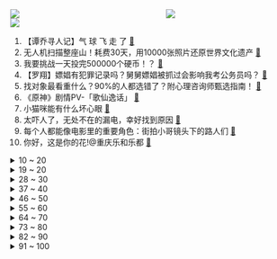<div >
	<a style="float:left;width:55%;" href = "https://github.com/anuraghazra/github-readme-stats">
	 <img src = "https://github-readme-stats.vercel.app/api?username=iuuuuuaena&theme=buefy&show_icons=true"/>
	</a>
	<a  style="float:right;width:45%" href = "https://github.com/anuraghazra/github-readme-stats">
	 <img  src="https://github-readme-stats.vercel.app/api/top-langs/?username=anuraghazra&layout=compact"/>
	</a>
	</div>

[![](https://img.shields.io/badge/jxd-@jxdgogogo.xyz-yellowgreen.svg)](https://www.jxdgogogo.xyz)<br>
1. 【谭乔寻人记】气 球 飞 走 了 [:link:](//www.bilibili.com/video/BV1yS4y1Y7s3) <br>
2. 无人机扫描整座山！耗费30天，用10000张照片还原世界文化遗产 [:link:](//www.bilibili.com/video/BV1yS4y1w7V1) <br>
3. 我要挑战一天投完500000个硬币！？ [:link:](//www.bilibili.com/video/BV1qY4y1h7Xz) <br>
4. 【罗翔】嫖娼有犯罪记录吗？舅舅嫖娼被抓过会影响我考公务员吗？ [:link:](//www.bilibili.com/video/BV1S94y1d7A2) <br>
5. 找对象最看重什么？90%的人都选错了？附心理咨询师甄选指南！ [:link:](//www.bilibili.com/video/BV1WS4y1Y7hZ) <br>
6. 《原神》剧情PV-「歌仙逸话」 [:link:](//www.bilibili.com/video/BV1M5411S7Lg) <br>
7. 小猫咪能有什么坏心眼 [:link:](//www.bilibili.com/video/BV15u411v7vW) <br>
8. 太吓人了，无处不在的漏电，幸好找到原因 [:link:](//www.bilibili.com/video/BV1g94y1d7i5) <br>
9. 每个人都能像电影里的重要角色：街拍小哥镜头下的路人们 [:link:](//www.bilibili.com/video/BV1GT4y1Y7Mu) <br>
10. 你好，这是你的花!@重庆乐和乐都 [:link:](//www.bilibili.com/video/BV16Y4y1e7HL) <br>
<details>
<summary>10 ~ 20</summary>

11. 这就是jojo吗？ [:link:](//www.bilibili.com/video/BV1c5411S7QF) <br>
12. 奶茶人生 [:link:](//www.bilibili.com/video/BV1D3411J7fp) <br>
13. 高速行驶时被重达3.5公斤的铁块砸中到“肝脏破裂”他用他生命中的最后76秒中救下了24名乘客，向英雄致敬！ [:link:](//www.bilibili.com/video/BV1Zr4y1p7Yd) <br>
14. 天气太热，买个印度街头刨冰饮料解解渴。 [:link:](//www.bilibili.com/video/BV1CS4y1Y78Q) <br>
15. 《孤勇者》985大学生摆烂填词版 献给摆烂中的你———东南大学特供版 [:link:](//www.bilibili.com/video/BV12541127nx) <br>
16. 这玩意你学不会，我给你投币好叭？！？！？ [:link:](//www.bilibili.com/video/BV1N3411n7jf) <br>
17. 五阿哥弘昼：放飞自我的荒唐王爷，到底什么样？【雍正王朝】 [:link:](//www.bilibili.com/video/BV1FT4y1e73Z) <br>
18. 离谱！故意亲女朋友亲一半就跑…撩她一天她急眼了？ [:link:](//www.bilibili.com/video/BV1XS4y1Y7dD) <br>
19. 我买了中国史上第三贵的奔驰 [:link:](//www.bilibili.com/video/BV1NF411G79g) <br>
</details>
<details>
<summary>19 ~ 20</summary>

20. 不是 现在直拍混剪都卷成这样了吗 [:link:](//www.bilibili.com/video/BV1XY411L7kN) <br>
21. 【半佛】摸鱼之王刘慈欣 [:link:](//www.bilibili.com/video/BV1f94y1d7gA) <br>
22. 蓝天工作室的告别动画：松鼠斯克莱特终于吃到了橡果 [:link:](//www.bilibili.com/video/BV1WS4y1Y7YF) <br>
23. 这游戏...是挺刺激的 [:link:](//www.bilibili.com/video/BV1U94y1d71R) <br>
24. 孤勇者，但是听我说谢谢你❤ [:link:](//www.bilibili.com/video/BV1DF411u7V8) <br>
25. 手在慢点就剩星期一了~~ [:link:](//www.bilibili.com/video/BV1k34y1x79q) <br>
26. 电子咳嗽 [:link:](//www.bilibili.com/video/BV1q44y137DD) <br>
27. 一位小哥拿到了他的百万粉丝奖牌，这是他的笑容发生的变化 [:link:](//www.bilibili.com/video/BV1wY4y1p7Sy) <br>
28. 无人机+汽油桶=？？？？【汽油桶快乐阴人流#16】 [:link:](//www.bilibili.com/video/BV195411U7HA) <br>
</details>
<details>
<summary>28 ~ 30</summary>

29. 原来打印机真的不能打印钞票 [:link:](//www.bilibili.com/video/BV1kr4y1p7Qa) <br>
30. 这谁发明的？一刀下去，审核直接馋哭！ [:link:](//www.bilibili.com/video/BV1F3411n7Yn) <br>
31. 《明日方舟》EP - March On! [:link:](//www.bilibili.com/video/BV1q541127rm) <br>
32. 杭州竟然有16元的自助，大鱼大肉随便吃！无广试吃员 [:link:](//www.bilibili.com/video/BV1fF411u7qP) <br>
33. 大哥老鼠来了 [:link:](//www.bilibili.com/video/BV19u411C7Eh) <br>
34. 我们又做了一个决定！ [:link:](//www.bilibili.com/video/BV14r4y1H78Q) <br>
35. 【老胡】开外挂反而被血虐？大神惩罚开挂玩家让人直呼解气！ [:link:](//www.bilibili.com/video/BV1N5411S73C) <br>
36. 在吗？剪个头发？祖师爷、梁朝伟那种～ [:link:](//www.bilibili.com/video/BV1kA4y197Vr) <br>
37. 因《亮剑》剧组太穷，导演把司机拉来演戏，没想到却意外捧红了他 [:link:](//www.bilibili.com/video/BV1t34y1v7fQ) <br>
</details>
<details>
<summary>37 ~ 40</summary>

38. 去吃苏格兰排名第一的餐厅 吃羊腿看日落 [:link:](//www.bilibili.com/video/BV1G44y157C5) <br>
39. 【自律/励志】每天叫醒我的不是闹钟，是梦想 [:link:](//www.bilibili.com/video/BV1TZ4y1274C) <br>
40. 季后赛四大天王准备就绪 [:link:](//www.bilibili.com/video/BV16S4y1P7Q3) <br>
41. 用一只鸡做一桌菜，给我和猫过生日。 [:link:](//www.bilibili.com/video/BV1oY4y1e7ZC) <br>
42. 【水果猎人】网络热门水果鉴定3 [:link:](//www.bilibili.com/video/BV1AY4y1p7v2) <br>
43. 猫德学院要变成猫德妇幼保健院了 [:link:](//www.bilibili.com/video/BV1sY4y1h7oU) <br>
44. 山东大哥“无情铁手”做大肉壮馍，酥到掉渣，配大葱一口一个香 [:link:](//www.bilibili.com/video/BV1DF411u7Lg) <br>
45. “我，甚至都反应不过来痛”八年感情，也就这样了... [:link:](//www.bilibili.com/video/BV1wu411y7yZ) <br>
46. 【赵鹏】B站我来了！鬼畜视频可以直接@我了！ [:link:](//www.bilibili.com/video/BV1EZ4y1m7af) <br>
</details>
<details>
<summary>46 ~ 50</summary>

47. 《 骂 人 的 小 猫 猫 增 加 了 》 [:link:](//www.bilibili.com/video/BV1AS4y1N7os) <br>
48. 【王老菊】草飞剑法！ | 艾尔登法环EP.18 [:link:](//www.bilibili.com/video/BV1LT4y1Y7P3) <br>
49. 【时长6小时31分】值得你单曲循环的100首宝藏热歌合集（戴上耳机 ♪ 原地起飞） [:link:](//www.bilibili.com/video/BV1fS4y1P7uM) <br>
50. 花腿 [:link:](//www.bilibili.com/video/BV16L4y1j7J8) <br>
51. 猫咪因拿不起一支笔而气急败坏 [:link:](//www.bilibili.com/video/BV1pY4y1e7ao) <br>
52. 试试睡前5分钟改善下腹部+腰间赘肉锻炼运动！ [:link:](//www.bilibili.com/video/BV1tL4y157YZ) <br>
53. 那就让我们祝星有野生日快乐吧！！ [:link:](//www.bilibili.com/video/BV1XS4y1w71n) <br>
54. 原来只需多看一眼包装，就能避开大部分的雷！ [:link:](//www.bilibili.com/video/BV1a94y1d7MV) <br>
55. 众志成城迎接未知挑战，齐心协力抵御前进阻碍 [:link:](//www.bilibili.com/video/BV1YY4y1i7hB) <br>
</details>
<details>
<summary>55 ~ 60</summary>

56. 还是那首日不落漫不经心舞，大西们跟着节奏跳起来，这次有点魔性了吧！该火了吧……哈哈 [:link:](//www.bilibili.com/video/BV1Fu411v7F8) <br>
57. 律师复盘！北大法学院副院长车浩强势对线罗翔，收买被拐妇女罪法定刑应上调吗？ [:link:](//www.bilibili.com/video/BV1344y157Xf) <br>
58. 妈妈们的迷惑行为 [:link:](//www.bilibili.com/video/BV1sY4y1h75u) <br>
59. 母语羞涩是什么效应（梗）？ [:link:](//www.bilibili.com/video/BV1er4y1n7b1) <br>
60. 13个你以为很便宜，实际上很贵的东西（第二弹） [:link:](//www.bilibili.com/video/BV1Vi4y1D78b) <br>
61. 24岁富士康厂妹人生第一台电脑，超开心，告别宿舍躺尸。 [:link:](//www.bilibili.com/video/BV1R34y1e7YX) <br>
62. 14年前独具创意的射击游戏 很多人都玩过 [:link:](//www.bilibili.com/video/BV1ZZ4y127jF) <br>
63. 这老师怎么玩不起啊…… [:link:](//www.bilibili.com/video/BV1ni4y1D7aa) <br>
64. 【阿斗】节操掉满地！从没见过这么无厘头的喜剧电影，各种骚操作颠覆想象《王牌贱谍》 [:link:](//www.bilibili.com/video/BV1DS4y1w7y2) <br>
</details>
<details>
<summary>64 ~ 70</summary>

65. 不同动物瞳孔形状对比，你见过哪几种 [:link:](//www.bilibili.com/video/BV1GY4y1e7nQ) <br>
66. 硬 核 劝 降4.0 [:link:](//www.bilibili.com/video/BV1b44y1V7Xf) <br>
67. 我们第十次买来了一些网上艾特我们的玩具们... [:link:](//www.bilibili.com/video/BV1QY4y1e7tw) <br>
68. 《关于我在B站刷视频却被泼了一身水这件事》 [:link:](//www.bilibili.com/video/BV1QS4y1w7zR) <br>
69. 李云龙的老师长是什么人物？【毒舌的南瓜】 [:link:](//www.bilibili.com/video/BV1uT4y1e7NW) <br>
70. 《武林外传》！！！它终于来了！ [:link:](//www.bilibili.com/video/BV14Y411E74z) <br>
71. 大伟哥都不知道的原神技巧，一年半的研究成果！ [:link:](//www.bilibili.com/video/BV1aT4y1Y7sq) <br>
72. 就是得显摆一下普通话你才信呗 [:link:](//www.bilibili.com/video/BV1KS4y1P7Ln) <br>
73. 在海边露营，突然有陌生人闯进了我们的帐篷...... [:link:](//www.bilibili.com/video/BV1Nq4y1Y7oo) <br>
</details>
<details>
<summary>73 ~ 80</summary>

74. 一碗水要端平 [:link:](//www.bilibili.com/video/BV1cS4y1N7a8) <br>
75. 仙剑3主题曲，最强改编版 [:link:](//www.bilibili.com/video/BV18Z4y1U723) <br>
76. 有饱给我发视频，说他们在辟谣。我一看，不太对劲吧！ [:link:](//www.bilibili.com/video/BV1Aq4y1Y7Fe) <br>
77. 来自一个穷美食博主的隔离日记 [:link:](//www.bilibili.com/video/BV1i34y1x7DY) <br>
78. 色不够了 [:link:](//www.bilibili.com/video/BV1jF411G7iF) <br>
79. 崩溃了，不想当楼长了...... [:link:](//www.bilibili.com/video/BV1C94y1Z7qL) <br>
80. 同城快递曲折的一生 [:link:](//www.bilibili.com/video/BV145411U7NZ) <br>
81. 居家隔离现状 [:link:](//www.bilibili.com/video/BV1DL4y157K1) <br>
82. 忍无可忍无需再忍 [:link:](//www.bilibili.com/video/BV1S94y1d7Y3) <br>
</details>
<details>
<summary>82 ~ 90</summary>

83. “我总不能耗尽一生，只为等你一句有可能” [:link:](//www.bilibili.com/video/BV17Z4y127Nc) <br>
84. 我 敢 打 丁 老 师 [:link:](//www.bilibili.com/video/BV1Hi4y1D7hz) <br>
85. 你是吃的呀！怎么能长成这样！ [:link:](//www.bilibili.com/video/BV1vS4y1Y7kx) <br>
86. 出站口工作人员手拿喇叭提醒旅客黑车拉客，拉客人员在旁“顶风作案” [:link:](//www.bilibili.com/video/BV1xZ4y127Et) <br>
87. 上世纪奇奇怪怪的发明 [:link:](//www.bilibili.com/video/BV14Y4y1e7f2) <br>
88. 我 的 畜 生 朋 友 4 [:link:](//www.bilibili.com/video/BV1rS4y1P73v) <br>
89. 当我把甄嬛传讲一半！外国男友差点报警！ [:link:](//www.bilibili.com/video/BV1uY4y1e7hq) <br>
90. 你被骗了，但是听我说谢谢你 [:link:](//www.bilibili.com/video/BV16u411C7wV) <br>
91. 我军激光武器和伪装技术泄露，CIA和BBC强强联手！ [:link:](//www.bilibili.com/video/BV19Z4y127z7) <br>
</details>
<details>
<summary>91 ~ 100</summary>

92. 对面有本事别推，我们是主播！ [:link:](//www.bilibili.com/video/BV1dr4y1n7QA) <br>
93. 见了我舍友，精神科主任连夜跑路 [:link:](//www.bilibili.com/video/BV1Ar4y1W76K) <br>
94. 彭于晏 在小区开演唱会，有女业主呐喊彭于晏，结果彭于晏还回应了！我也想和彭于晏同个小区，现在赶去租房还来得及吗 [:link:](//www.bilibili.com/video/BV1734y1v7LB) <br>
95. 睡前两个动作，轻松解决圆肩驼背，挺拔做人【卓叔】 [:link:](//www.bilibili.com/video/BV1LS4y1Y7Cc) <br>
96. 【红警2】童年经典的背后，居然是恐怖的文化入侵！ [:link:](//www.bilibili.com/video/BV1ii4y1U7FR) <br>
97. 大白骑马上门为村里老人送核酸试剂，骑马的不一定是王子，也有可能是大白！ [:link:](//www.bilibili.com/video/BV1C94y1Z7WK) <br>
98. 【短的发布会】蓝厂疯了？vivo四位数价格发布蔡司折叠屏水桶旗舰！ [:link:](//www.bilibili.com/video/BV11A4y197W1) <br>
99. 歪嘴龙王最新剧情曝光：战神卧底男足餐厅，海参跳海自尽！ [:link:](//www.bilibili.com/video/BV16T4y1Y7YS) <br>
100. 驾校驾校，负责搞笑 [:link:](//www.bilibili.com/video/BV1v44y1V7bs) <br>
</details>
